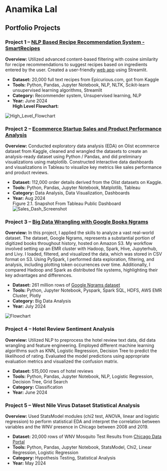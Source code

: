 # Anamika Lal

## Portfolio Projects

### Project 1 – [NLP Based Recipe Recommendation System - SmartRecipes](https://github.com/lalanamika/capstone-anamika)
**Overview:** Utilized advanced content-based filtering with cosine similarity for recipe recommendations to suggest recipes based on ingredients entered by the user. Created a user-friendly [web app](https://smartrecipes2.streamlit.app/) using Streamlit.
- **Dataset:** 20,000 full text recipes from Epicurious.com, got from Kaggle
- **Tools:** Python, Pandas, Jupyter Notebook, NLP, NLTK, Scikit-learn unsupervised learning algorithms, Streamlit
- **Category:** Recommender system, Unsupervised learning, NLP
- **Year:** June 2024  
**High Level Flowchart:**
  
![High_Level_Flowchart](https://github.com/user-attachments/assets/f3297804-1bcb-429e-abac-cfe4222c85d4)


### Project 2 – [Ecommerce Startup Sales and Product Performance Analysis](https://public.tableau.com/app/profile/anamika.lal/viz/Olist_ecommerce_data_analysis/Olist_Sales_And_Product_Reviews_Dash)
**Overview:** Conducted exploratory data analysis (EDA) on Olist ecommerce dataset from Kaggle, cleaned and wrangled the datasets to create an analysis-ready dataset using Python / Pandas, and did preliminary visualizations using matplotlib.
Constructed interactive data dashboards and visualizations in Tableau to visualize key metrics like sales performance and product reviews. 
- **Dataset:** 112,000 order details derived from the Olist datasets on Kaggle.
- **Tools:** Python, Pandas, Jupyter Notebook, Matplotlib, Tableau
- **Category:** Data Analysis, Data Visualization, Dashboards
- **Year:** Aug 2024  
Figure 2.1. Snapshot From Tableau Public Dashboard
![Sales_Dash_Screenshot](https://github.com/user-attachments/assets/0d85c4bb-fac5-4053-b8af-7c70eb5531f9)


### Project 3 – [Big Data Wrangling with Google Books Ngrams](https://github.com/lalanamika/big-data-wrangling-google-ngrams)
**Overview:** In this project, I applied the skills to analyze a vast real-world dataset. The dataset, Google Ngrams, represents a substantial portion of digitized books throughout history, hosted on Amazon S3. My workflow involved setting up an EMR cluster with Hadoop, Spark, Hive, Jupyterhub, and Livy. I loaded, filtered, and visualized the data, which was stored in CSV format on S3. Using PySpark, I performed data exploration, filtering, and analysis, including plotting token occurrences over time. Additionally, I compared Hadoop and Spark as distributed file systems, highlighting their key advantages and differences.
- **Dataset:** 261 million rows of [Google Ngrams dataset](https://registry.opendata.aws/google-ngrams/)
- **Tools:** Python, Jupyter Notebook, Pyspark, Spark SQL, HDFS, AWS EMR Cluster, Plotly
- **Category:** Big Data Analysis
- **Year:** July 2024

![Flowchart](https://github.com/user-attachments/assets/147a8d14-b9f9-4e4c-8803-802760a69eca)

### Project 4 – Hotel Review Sentiment Analysis
**Overview:** Utilized NLP to preprocess the hotel review text data, did data wrangling and feature engineering. Employed different machine learning algorithms such as KNN, Logistic Regression, Decision Tree to predict the likelihood of rating. Evaluated the model predictions using appropriate evaluation metrics and visualized the confusion matrix.
- **Dataset:** 515,000 rows of hotel reviews
- **Tools:** Python, Pandas, Jupyter Notebook, NLP, Logistic Regression, Decision Tree, Grid Search
- **Category:** Classification
- **Year:** June 2024


### Project 5 – West Nile Virus Dataset Statistical Analysis
**Overview:** Used StatsModel modules (chi2 test, ANOVA, linear and logistic regression) to perform statistical EDA and interpret the correlation between variables and the WNV presence in Chicago between 2008 and 2019.
- **Dataset:** 20,000 rows of WNV Mosquito Test Results from [Chicago Data Portal](https://data.cityofchicago.org/Health-Human-Services/West-Nile-Virus-WNV-Mosquito-Test-Results/jqe8-8r6s/about_data)
- **Tools:** Python, Pandas, Jupyter Notebook, StatsModel, Chi2, Linear Regression, Logistic Regression
- **Category:** Hypothesis Testing, Statistical Analysis
- **Year:** May 2024
